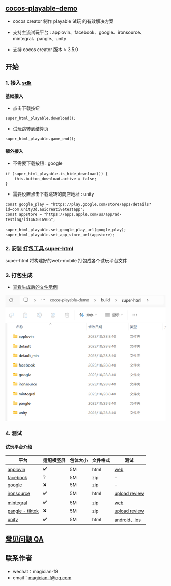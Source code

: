 
## [cocos-playable-demo](https://github.com/magician-f/cocos-playable-demo)

* cocos creator 制作 playable 试玩 的有效解决方案
* 支持主流试玩平台 : applovin、facebook、google、ironsource、mintegral、pangle、unity

* 支持 cocos creator 版本 > 3.5.0

## 开始

### 1. 接入 [sdk](https://github.com/magician-f/cocos-playable-demo/tree/main/docs/sdk/super_html_playable.ts)

#### 基础接入
* 点击下载按钮
```
super_html_playable.download();
```
* 试玩跳转到结算页
```
super_html_playable.game_end();
```

#### 额外接入
* 不需要下载按钮 : google
```
if (super_html_playable.is_hide_download()) {
    this.button_download.active = false;
}
```
* 需要设置点击下载跳转的商店地址 : unity
```
const google_play = "https://play.google.com/store/apps/details?id=com.unity3d.auicreativetestapp";
const appstore = "https://apps.apple.com/us/app/ad-testing/id1463016906";

super_html_playable.set_google_play_url(google_play);
super_html_playable.set_app_store_url(appstore);
```

### 2. 安装 [打包工具 super-html](https://store.cocos.com/app/detail/3657)

super-html 将构建好的web-mobile 打包成各个试玩平台文件

### 3. 打包生成

* [查看生成后的文件示例](https://github.com/magician-f/cocos-playable-demo/tree/main/build/super-html)

![channels.png](./docs/images/channels.png)

### 4. 测试

#### 试玩平台介绍

|平台|适配横竖屏|包体大小|文件格式|测试|
|--|--|--|--|--|
|[applovin](https://p.applov.in/playablePreview?create=1&qr=1)|✔️|5M|html|[web](https://p.applov.in/playablePreview?create=1&qr=1)|
|[facebook](https://docs.lunalabs.io/docs/playable/ad-networks/facebook)|❔|5M|zip|-|[web](https://developers.facebook.com/tools/playable-preview/)|
|[google](https://support.google.com/google-ads/answer/9981650?hl=zh-Hans)|❌|5M|zip|-|[web](https://h5validator.appspot.com/adwords/asset)|
|[ironsource](https://developers.is.com/ironsource-mobile/general/interactive-requirements)|✔️|5M|html|[upload review](https://developers.is.com/ironsource-mobile/general/html-upload/)|
|[mintegral](https://www.mindworks-creative.com/review/doc)|✔️|5M|zip|[web](https://www.mindworks-creative.com/review/)|
|[pangle - tiktok](https://ads.tiktok.com/help/article/playable-ads)|❌|5M|zip|[upload review](https://ads.tiktok.com/help/article/playable-ads?lang=zh#anchor-19)|
|[unity](https://docs.unity.com/acquire/manual/playable-ads)|✔️|5M|html|[android、ios](https://storage.googleapis.com/unity-ads-aui-prod-deployments/external-app/UnityAds_Playable_guide.pdf)|

## [常见问题 QA](./QA.md)

## 联系作者

* wechat：magician-f8
* email：magician-f@qq.com

